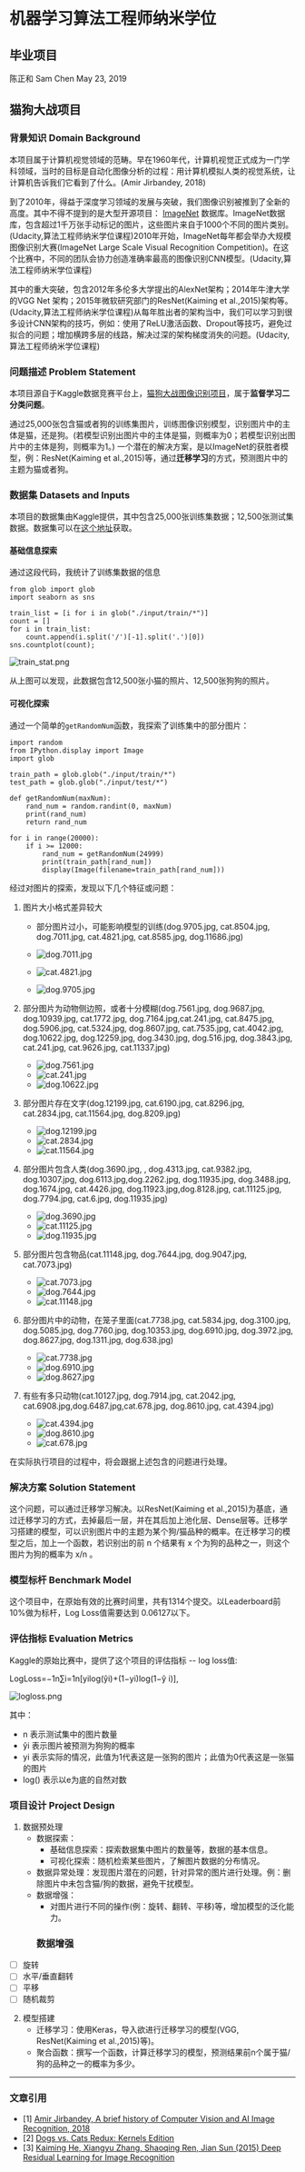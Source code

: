 # 机器学习算法工程师纳米学位

## 毕业项目

陈正和 Sam Chen
May 23, 2019

## 猫狗大战项目

### 背景知识 Domain Background 
本项目属于计算机视觉领域的范畴。早在1960年代，计算机视觉正式成为一门学科领域，当时的目标是自动化图像分析的过程：用计算机模拟人类的视觉系统，让计算机告诉我们它看到了什么。(Amir Jirbandey, 2018) 

到了2010年，得益于深度学习领域的发展与突破，我们图像识别被推到了全新的高度。其中不得不提到的是大型开源项目： [ImageNet](http://www.image-net.org/about-overview) 数据库。ImageNet数据库，包含超过1千万张手动标记的图片，这些图片来自于1000个不同的图片类别。(Udacity,算法工程师纳米学位课程)2010年开始，ImageNet每年都会举办大规模图像识别大赛(ImageNet Large Scale Visual Recognition Competition)。在这个比赛中，不同的团队会协力创造准确率最高的图像识别CNN模型。(Udacity,算法工程师纳米学位课程)

其中的重大突破，包含2012年多伦多大学提出的AlexNet架构；2014年牛津大学的VGG Net 架构；2015年微软研究部门的ResNet(Kaiming et al.,2015)架构等。(Udacity,算法工程师纳米学位课程)从每年胜出者的架构当中，我们可以学习到很多设计CNN架构的技巧，例如：使用了ReLU激活函数、Dropout等技巧，避免过拟合的问题；增加横跨多层的线路，解决过深的架构梯度消失的问题。(Udacity,算法工程师纳米学位课程)

### 问题描述 Problem Statement

本项目源自于Kaggle数据竞赛平台上，[猫狗大战图像识别项目](https://www.kaggle.com/c/dogs-vs-cats-redux-kernels-edition/overview)，属于**监督学习二分类问题**。

通过25,000张包含猫或者狗的训练集图片，训练图像识别模型，识别图片中的主体是猫，还是狗。(若模型识别出图片中的主体是猫，则概率为0；若模型识别出图片中的主体是狗，则概率为1。) 一个潜在的解决方案，是以ImageNet的获胜者模型，例：ResNet(Kaiming et al.,2015)等，通过**迁移学习**的方式，预测图片中的主题为猫或者狗。

### 数据集 Datasets and Inputs

本项目的数据集由Kaggle提供，其中包含25,000张训练集数据；12,500张测试集数据。数据集可以在[这个地址](https://www.kaggle.com/c/dogs-vs-cats-redux-kernels-edition/data)获取。

#### 基础信息探索
通过这段代码，我统计了训练集数据的信息
```
from glob import glob
import seaborn as sns

train_list = [i for i in glob("./input/train/*")]
count = []
for i in train_list:
    count.append(i.split('/')[-1].split('.')[0])
sns.countplot(count);
```
![train_stat.png](https://raw.githubusercontent.com/zhsam/Udacity-MachineLearningEngineer-nd/master/P6-Final_Report/img/train_stat-1.png)

从上图可以发现，此数据包含12,500张小猫的照片、12,500张狗狗的照片。

#### 可视化探索
通过一个简单的`getRandomNum`函数，我探索了训练集中的部分图片：
```
import random
from IPython.display import Image
import glob

train_path = glob.glob("./input/train/*")
test_path = glob.glob("./input/test/*")

def getRandomNum(maxNum):
    rand_num = random.randint(0, maxNum)
    print(rand_num)
    return rand_num

for i in range(20000):
    if i >= 12000:
        rand_num = getRandomNum(24999)
        print(train_path[rand_num])
        display(Image(filename=train_path[rand_num]))
```

经过对图片的探索，发现以下几个特征或问题：

1. 图片大小格式差异较大
    - 部分图片过小，可能影响模型的训练(dog.9705.jpg, cat.8504.jpg, dog.7011.jpg, cat.4821.jpg, cat.8585.jpg, dog.11686.jpg)

    - ![dog.7011.jpg](https://raw.githubusercontent.com/zhsam/Udacity-MachineLearningEngineer-nd/master/P6-Final_Report/img/dog.7011.jpg)
    - ![cat.4821.jpg](https://raw.githubusercontent.com/zhsam/Udacity-MachineLearningEngineer-nd/master/P6-Final_Report/img/cat.4821.jpg)
    - ![dog.9705.jpg](https://raw.githubusercontent.com/zhsam/Udacity-MachineLearningEngineer-nd/master/P6-Final_Report/img/dog.9705.jpg)

2. 部分图片为动物侧边照，或者十分模糊(dog.7561.jpg, dog.9687.jpg, dog.10939.jpg, cat.1772.jpg, dog.7164.jpg,cat.241.jpg, cat.8475.jpg, dog.5906.jpg, cat.5324.jpg, dog.8607.jpg, cat.7535.jpg, cat.4042.jpg, dog.10622.jpg, dog.12259.jpg, dog.3430.jpg, dog.516.jpg, dog.3843.jpg, cat.241.jpg, cat.9626.jpg, cat.11337.jpg)

    - ![dog.7561.jpg](https://raw.githubusercontent.com/zhsam/Udacity-MachineLearningEngineer-nd/master/P6-Final_Report/img/dog.7561.jpg)
    - ![cat.241.jpg](https://raw.githubusercontent.com/zhsam/Udacity-MachineLearningEngineer-nd/master/P6-Final_Report/img/cat.241.jpg)
    - ![dog.10622.jpg](https://raw.githubusercontent.com/zhsam/Udacity-MachineLearningEngineer-nd/master/P6-Final_Report/img/dog.10622.jpg)

3. 部分图片存在文字(dog.12199.jpg, cat.6190.jpg, cat.8296.jpg, cat.2834.jpg, cat.11564.jpg, dog.8209.jpg)

    - ![dog.12199.jpg](https://raw.githubusercontent.com/zhsam/Udacity-MachineLearningEngineer-nd/master/P6-Final_Report/img/dog.12199.jpg)
    - ![cat.2834.jpg](https://raw.githubusercontent.com/zhsam/Udacity-MachineLearningEngineer-nd/master/P6-Final_Report/img/cat.2834.jpg)
    - ![cat.11564.jpg](https://raw.githubusercontent.com/zhsam/Udacity-MachineLearningEngineer-nd/master/P6-Final_Report/img/cat.11564.jpg)

4. 部分图片包含人类(dog.3690.jpg, , dog.4313.jpg, cat.9382.jpg, dog.10307.jpg, dog.6113.jpg,dog.2262.jpg, dog.11935.jpg, dog.3488.jpg, dog.1674.jpg, cat.4426.jpg, dog.11923.jpg,dog.8128.jpg, cat.11125.jpg, dog.7794.jpg, cat.6.jpg, dog.11935.jpg)

    - ![dog.3690.jpg](https://raw.githubusercontent.com/zhsam/Udacity-MachineLearningEngineer-nd/master/P6-Final_Report/img/dog.3690.jpg)
    - ![cat.11125.jpg](https://raw.githubusercontent.com/zhsam/Udacity-MachineLearningEngineer-nd/master/P6-Final_Report/img/cat.11125.jpg)
    - ![dog.11935.jpg](https://raw.githubusercontent.com/zhsam/Udacity-MachineLearningEngineer-nd/master/P6-Final_Report/img/dog.11935.jpg)

5. 部分图片包含物品(cat.11148.jpg, dog.7644.jpg, dog.9047.jpg, cat.7073.jpg)

    - ![cat.7073.jpg](https://raw.githubusercontent.com/zhsam/Udacity-MachineLearningEngineer-nd/master/P6-Final_Report/img/cat.7073.jpg)
    - ![dog.7644.jpg](https://raw.githubusercontent.com/zhsam/Udacity-MachineLearningEngineer-nd/master/P6-Final_Report/img/dog.7644.jpg)
    - ![cat.11148.jpg](https://raw.githubusercontent.com/zhsam/Udacity-MachineLearningEngineer-nd/master/P6-Final_Report/img/cat.11148.jpg)

6. 部分图片中的动物，在笼子里面(cat.7738.jpg, cat.5834.jpg, dog.3100.jpg, dog.5085.jpg, dog.7760.jpg, dog.10353.jpg, dog.6910.jpg, dog.3972.jpg, dog.8627.jpg, dog.1311.jpg, dog.638.jpg)

    - ![cat.7738.jpg](https://raw.githubusercontent.com/zhsam/Udacity-MachineLearningEngineer-nd/master/P6-Final_Report/img/cat.7738.jpg)
    - ![dog.6910.jpg](https://raw.githubusercontent.com/zhsam/Udacity-MachineLearningEngineer-nd/master/P6-Final_Report/img/dog.6910.jpg)
    - ![dog.8627.jpg](https://raw.githubusercontent.com/zhsam/Udacity-MachineLearningEngineer-nd/master/P6-Final_Report/img/dog.8627.jpg)

7. 有些有多只动物(cat.10127.jpg, dog.7914.jpg, cat.2042.jpg, cat.6908.jpg,dog.6487.jpg,cat.678.jpg, dog.8610.jpg, cat.4394.jpg)

    - ![cat.4394.jpg](https://raw.githubusercontent.com/zhsam/Udacity-MachineLearningEngineer-nd/master/P6-Final_Report/img/cat.4394.jpg)
    - ![dog.8610.jpg](https://raw.githubusercontent.com/zhsam/Udacity-MachineLearningEngineer-nd/master/P6-Final_Report/img/dog.8610.jpg)
    - ![cat.678.jpg](https://raw.githubusercontent.com/zhsam/Udacity-MachineLearningEngineer-nd/master/P6-Final_Report/img/cat.678.jpg)

在实际执行项目的过程中，将会跟据上述包含的问题进行处理。

### 解决方案 Solution Statement

这个问题，可以通过迁移学习解决。以ResNet(Kaiming et al.,2015)为基底，通过迁移学习的方式，去掉最后一层，并在其后加上池化层、Dense层等。迁移学习搭建的模型，可以识别图片中的主题为某个狗/猫品种的概率。在迁移学习的模型之后，加上一个函数，若识别出的前 n 个结果有 x 个为狗的品种之一，则这个图片为狗的概率为 x/n 。

### 模型标杆 Benchmark Model

这个项目中，在原始有效的比赛时间里，共有1314个提交。以Leaderboard前10%做为标杆，Log Loss值需要达到 0.06127以下。

### 评估指标 Evaluation Metrics

Kaggle的原始比赛中，提供了这个项目的评估指标 -- log loss值:

LogLoss=−1n∑i=1n[yilog(ŷi)+(1−yi)log(1−ŷ i)],

![logloss.png](https://raw.githubusercontent.com/zhsam/Udacity-MachineLearningEngineer-nd/master/P6-Final_Report/img/logloss.png)

其中：
- n 表示测试集中的图片数量
- ŷi 表示图片被预测为狗狗的概率
- yi 表示实际的情况，此值为1代表这是一张狗的图片；此值为0代表这是一张猫的图片
- log() 表示以e为底的自然对数

### 项目设计 Project Design

1. 数据预处理
    - 数据探索：
        - 基础信息探索：探索数据集中图片的数量等，数据的基本信息。
        - 可视化探索：随机检索某些图片，了解图片数据的分布情况。
    - 数据异常处理：发现图片潜在的问题，针对异常的图片进行处理。例：删除图片中未包含猫/狗的数据，避免干扰模型。
    - 数据增强：
        - 对图片进行不同的操作(例：旋转、翻转、平移)等，增加模型的泛化能力。
        ### 数据增强
- [ ] 旋转
- [ ] 水平/垂直翻转
- [ ] 平移
- [ ] 随机裁剪
2. 模型搭建
    - 迁移学习：使用Keras，导入欲进行迁移学习的模型(VGG, ResNet(Kaiming et al.,2015)等)。
    - 聚合函数：撰写一个函数，计算迁移学习的模型，预测结果前n个属于猫/狗的品种之一的概率为多少。


-----------

### 文章引用
- [1] [Amir Jirbandey, A brief history of Computer Vision and AI Image Recognition, 2018](https://www.pulsarplatform.com/blog/2018/brief-history-computer-vision-vertical-ai-image-recognition/)
- [2] [Dogs vs. Cats Redux: Kernels Edition](https://www.kaggle.com/c/dogs-vs-cats-redux-kernels-edition/)
- [3] [Kaiming He, Xiangyu Zhang, Shaoqing Ren, Jian Sun (2015) Deep Residual Learning for Image Recognition](https://arxiv.org/pdf/1512.03385v1.pdf)